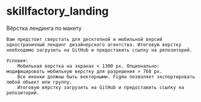 # skillfactory_landing

Вёрстка лендинга по макету
    
    Вам предстоит сверстать для десктопной и мобильной версий одностраничный лендинг дизайнерского агентства. Итоговую верстку необходимо загрузить на GitHub и предоставить ссылку на репозиторий.

    Условия:
        Мобильная верстка на экранах < 1300 px. Опционально: модифицировать мобильную верстку для разрешения > 768 px.
        Все иконки должны быть векторными. Figma позволяет экспортировать любой объект или группу.
        Итоговую вёрстку загрузить на GitHub и предоставить ссылку на репозиторий.
